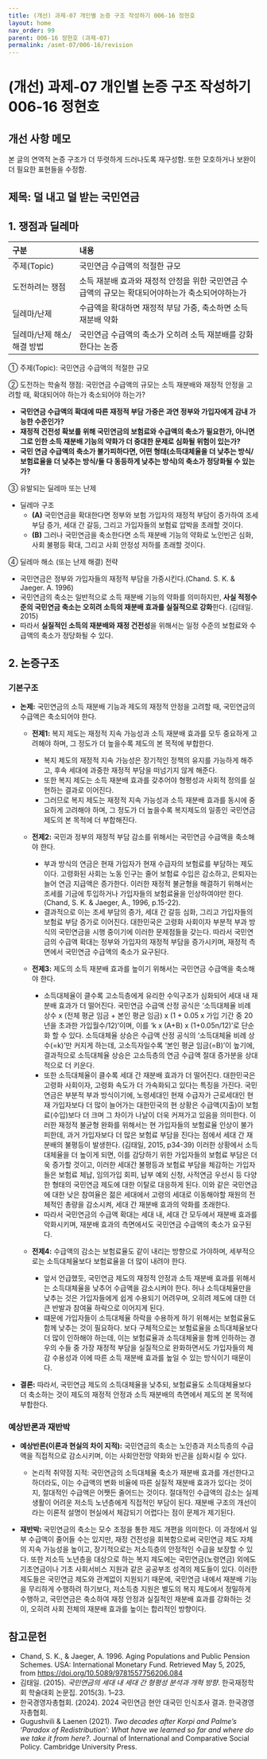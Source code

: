 ```yaml
---
title: (개선) 과제-07 개인별 논증 구조 작성하기 006-16 정현호
layout: home
nav_order: 99
parent: 006-16 정현호 (과제-07)
permalink: /asmt-07/006-16/revision
---
```


# (개선) 과제-07 개인별 논증 구조 작성하기 006-16 정현호 

## 개선 사항 메모

본 글의 연역적 논증 구조가 더 뚜렷하게 드러나도록 재구성함.
또한 모호하거나 보완이 더 필요한 표현들을 수정함.

## 제목: 덜 내고 덜 받는 국민연금

## 1. 쟁점과 딜레마

| 구분 | 내용 |
|:---|:---|
| 주제(Topic) | 국민연금 수급액의 적절한 규모 |
| 도전하려는 쟁점 | 소득 재분배 효과와 재정적 안정을 위한 국민연금 수급액의 규모는 확대되어야하는가 축소되어야하는가 |
| 딜레마/난제 | 수급액을 확대하면 재정적 부담 가중, 축소하면 소득 재분배 약화 |
| 딜레마/난제 해소/해결 방법 | 국민연금 수급액의 축소가 오히려 소득 재분배를 강화한다는 논증 |

① 주제(Topic): 국민연금 수급액의 적절한 규모

② 도전하는 학술적 쟁점: 국민연금 수급액의 규모는 소득 재분배와 재정적 안정을 고려할 때, 확대되어야 하는가 축소되어야 하는가?
- **국민연금 수급액의 확대에 따른 재정적 부담 가중은 과연 정부와 가입자에게 감내 가능한 수준인가?**  
- **재정적 건전성 확보를 위해 국민연금의 보험료와 수급액의 축소가 필요한가, 아니면 그로 인한 소득 재분배 기능의 약화가 더 중대한 문제로 심화될 위험이 있는가?**  
- **국민 연금 수급액의 축소가 불가피하다면, 어떤 형태(소득대체율을 더 낮추는 방식/보험료율을 더 낮추는 방식/둘 다 동등하게 낮추는 방식)의 축소가 정당화될 수 있는가?**

③ 유발되는 딜레마 또는 난제
- 딜레마 구조
  - **(A)** 국민연금을 확대한다면 정부와 보험 가입자의 재정적 부담이 증가하여 조세 부담 증가, 세대 간 갈등, 그리고 가입자들의 보험료 압박을 초래할 것이다.
  - **(B)** 그러나 국민연금을 축소한다면 소득 재분배 기능의 약화로 노인빈곤 심화, 사회 불평등 확대, 그리고 사회 안정성 저하를 초래할 것이다.

④ 딜레마 해소 (또는 난제 해결) 전략
- 국민연금은 정부와 가입자들의 재정적 부담을 가중시킨다.(Chand. S. K. & Jaeger. A. 1996)
- 국민연금의 축소는 일반적으로 소득 재분배 기능의 약화를 의미하지만, **사실 적정수준의 국민연금 축소는 오히려 소득의 재분배 효과를 실질적으로 강화**한다. (김태일. 2015)
- 따라서 **실질적인 소득의 재분배와 재정 건전성**을 위해서는 일정 수준의 보험료와 수급액의 축소가 정당화될 수 있다.

## 2. 논증구조

### 기본구조

- **논제:** 국민연금의 소득 재분배 기능과 제도의 재정적 안정을 고려할 때, 국민연금의 수급액은 축소되어야 한다.

  - **전제1:** 복지 제도는 재정적 지속 가능성과 소득 재분배 효과를 모두 중요하게 고려해야 하며, 그 정도가 더 높을수록 제도의 본 목적에 부합한다.
     - 복지 제도의 재정적 지속 가능성은 장기적인 정책의 유지를 가능하게 해주고, 후속 세대에 과중한 재정적 부담을 떠넘기지 않게 해준다.
     - 또한 복지 제도는 소득 재분배 효과를 갖추어야 형평성과 사회적 정의를 실현하는 결과로 이어진다.
     - 그러므로 복지 제도는 재정적 지속 가능성과 소득 재분배 효과를 동시에 중요하게 고려해야 하며, 그 정도가 더 높을수록 복지제도의 일종인 국민연금 제도의 본 목적에 더 부합해진다.

  - **전제2:** 국민과 정부의 재정적 부담 감소를 위해서는 국민연금 수급액을 축소해야 한다.
    - 부과 방식의 연금은 현재 가입자가 현재 수급자의 보험료를 부담하는 제도이다. 고령화된 사회는 노동 인구는 줄어 보험료 수입은 감소하고, 은퇴자는 늘어 연금 지급액은 증가한다. 이러한 재정적 불균형을 해결하기 위해서는 조세를 기금에 투입하거나 가입자들의 보험료율을 인상하여야만 한다. (Chand, S. K. & Jaeger, A., 1996, p.15-22).
	- 결과적으로 이는 조세 부담의 증가, 세대 간 갈등 심화, 그리고 가입자들의 보험료 부담 증가로 이어진다. 대한민국은 고령화 사회이자 부분적 부과 방식의 국민연금을 시행 중이기에 이러한 문제점들을 갖는다. 따라서 국민연금의 수급액 확대는 정부와 가입자의 재정적 부담을 증가시키며, 재정적 측면에서 국민연금 수급액의 축소가 요구된다.

  - **전제3:** 제도의 소득 재분배 효과를 높이기 위해서는 국민연금 수급액을 축소해야 한다. 
    - 소득대체율이 클수록 고소득층에게 유리한 수익구조가 심화되어 세대 내 재분배 효과가 더 떨어진다. 국민연금 수급액 산정 공식은 ‘소득대체율 비례 상수 x (전체 평균 임금 + 본인 평균 임금) x (1 + 0.05 x 가입 기간 중 20년을 초과한 가입월수/12)’이며, 이를 ‘k x (A+B) x (1+0.05n/12)’로 단순화 할 수 있다. 소득대체율 상승은 수급액 산정 공식의 ‘소득대체율 비례 상수(=k)’만 커지게 하는데, 고소득자일수록 ‘본인 평균 임금(=B)’이 높기에, 결과적으로 소득대체율 상승은 고소득층의 연금 수급액 절대 증가분을 상대적으로 더 키운다.
    - 또한 소득대체율이 클수록 세대 간 재분배 효과가 더 떨어진다. 대한민국은 고령화 사회이자, 고령화 속도가 더 가속화되고 있다는 특징을 가진다. 국민연금은 부분적 부과 방식이기에, 노령세대인 현재 수급자가 근로세대인 현재 가입자보다 더 많이 늘어가는 대한민국의 현 상황은 수급액(지출)이 보험료(수입)보다 더 크며 그 차이가 나날이 더욱 커져가고 있음을 의미한다. 이러한 재정적 불균형 완화를 위해서는 현 가입자들의 보험료율 인상이 불가피한데, 과거 가입자보다 더 많은 보험료 부담을 진다는 점에서 세대 간 재분배의 불평등이 발생한다. (김태일, 2015, p34-39) 이러한 상황에서 소득대체율을 더 높이게 되면, 이를 감당하기 위한 가입자들의 보험료 부담은 더욱 증가할 것이고, 이러한 세대간 불평등과 보험료 부담을 체감하는 가입자들은 보험료 체납, 임의가입 회피, 납부 예외 신청, 사적연금 우선시 등 다양한 형태의 국민연금 제도에 대한 이탈로 대응하게 된다. 이와 같은 국민연금에 대한 낮은 참여율은 젊은 세대에서 고령의 세대로 이동해야할 재원의 전체적인 총량을 감소시켜, 세대 간 재분배 효과의 악화를 초래한다.
    - 따라서 국민연금의 수급액 확대는 세대 내, 세대 간 모두에서 재분배 효과를 악화시키며, 재분배 효과의 측면에서도 국민연금 수급액의 축소가 요구된다.

  - **전제4:** 수급액의 감소는 보험료율도 같이 내리는 방향으로 가야하며, 세부적으로는 소득대체율보다 보험료율을 더 많이 내려야 한다. 
      - 앞서 언급했듯, 국민연금 제도의 재정적 안정과 소득 재분배 효과를 위해서는 소득대체율을 낮추어 수급액을 감소시켜야 한다. 허나 소득대체율만을 낮추는 것은 가입자들에게 쉽게 수용되기 어려우며, 오히려 제도에 대한 더 큰 반발과 참여율 하락으로 이어지게 된다.
      - 떄문에 가입자들이 소득대체율 하락을 수용하게 하기 위해서는 보험료율도 함께 낮추는 것이 필요하다. 보다 구체적으로는 보험료율을 소득대체율보다 더 많이 인하해야 하는데, 이는 보험료율과 소득대체율을 함께 인하하는 경우의 수들 중 가장 재정적 부담을 실질적으로 완화하면서도 가입자들의 체감 수용성과 이에 따른 소득 재분배 효과를 높일 수 있는 방식이기 때문이다.  

- **결론:** 따라서, 국민연금 제도의 소득대체율을 낮추되, 보험료율도 소득대체율보다 더 축소하는 것이 제도의 재정적 안정과 소득 재분배의 측면에서 제도의 본 목적에 부합한다.

### 예상반론과 재반박

- **예상반론(이론과 현실의 차이 지적):** 국민연금의 축소는 노인층과 저소득층의 수급액을 직접적으로 감소시키며, 이는 사회안전망 약화와 빈곤을 심화시킬 수 있다.
  - 논리적 취약점 지적: 국민연금의 소득대체율 축소가 재분배 효과를 개선한다고 하더라도, 이는 수급액의 변화 비율에 따른 실질적 재분배 효과가 있다는 것이지, 절대적인 수급액은 어쨋든 줄어드는 것이다. 절대적인 수급액의 감소는 실제 생활이 어려운 저소득 노년층에게 직접적인 부담이 된다. 재분배 구조의 개선이라는 이론적 설명이 현실에서 체감되기 어렵다는 점이 문제가 제기된다.

- **재반박:** 국민연금의 축소는 모수 조정을 통한 제도 개편을 의미한다. 이 과정에서 일부 수급액이 줄어들 수는 있지만, 재정 건전성을 회복함으로써 국민연금 제도 자체의 지속 가능성을 높이고, 장기적으로는 저소득층의 안정적인 수급을 보장할 수 있다. 또한 저소득 노년층을 대상으로 하는 복지 제도에는 국민연금(노령연금) 외에도 기초연금이나 기초 사회서비스 지원과 같은 공공부조 성격의 제도들이 있다. 이러한 제도들은 국민연금 제도와 관계없이 지원되기 때문에, 국민연금 내에서 재분배 기능을 무리하게 수행하려 하기보다, 저소득층 지원은 별도의 복지 제도에서 정밀하게 수행하고, 국민연금은 축소하여 재정 안정과 실질적인 재분배 효과를 강화하는 것이, 오히려 사회 전체의 재분배 효과를 높이는 합리적인 방향이다.

## 참고문헌
- Chand, S. K., & Jaeger, A. 1996. Aging Populations and Public Pension Schemes. USA: International Monetary Fund. Retrieved May 5, 2025, from https://doi.org/10.5089/9781557756206.084
- 김태일. (2015). *국민연금의 세대 내 세대 간 형평성 분석과 개혁 방향*. 한국재정학회 학술대회 논문집. 2015(3). 1–23.
- 한국경영자총협회. (2024). 2024 국민연금 현안 대국민 인식조사 결과. 한국경영자총협회.
- Gugushvili & Laenen (2021). *Two decades after Korpi and Palme’s ‘Paradox of Redistribution’: What have we learned so far and where do we take it from here?*. Journal of International and Comparative Social Policy. Cambridge University Press.